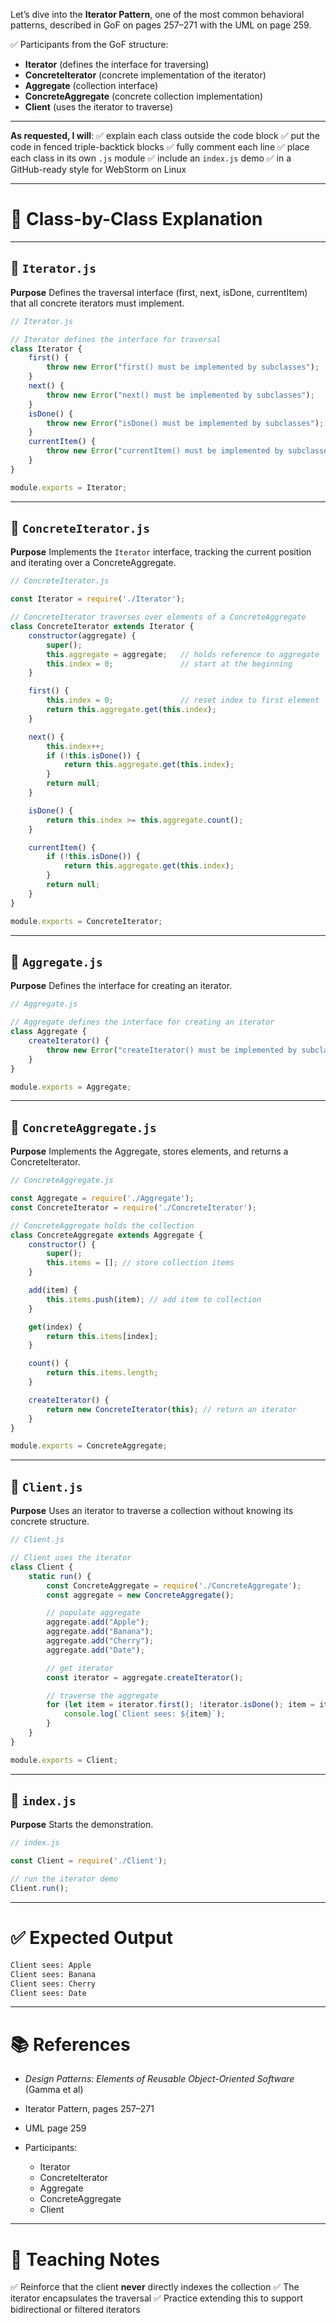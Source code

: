 Let’s dive into the **Iterator Pattern**, one of the most common behavioral patterns, described in GoF on pages 257–271 with the UML on page 259.

✅ Participants from the GoF structure:

* **Iterator** (defines the interface for traversing)
* **ConcreteIterator** (concrete implementation of the iterator)
* **Aggregate** (collection interface)
* **ConcreteAggregate** (concrete collection implementation)
* **Client** (uses the iterator to traverse)

---

**As requested, I will**:
✅ explain each class outside the code block
✅ put the code in fenced triple-backtick blocks
✅ fully comment each line
✅ place each class in its own `.js` module
✅ include an `index.js` demo
✅ in a GitHub-ready style for WebStorm on Linux

---

# 🧩 Class-by-Class Explanation

---

## 🧩 `Iterator.js`

**Purpose**
Defines the traversal interface (first, next, isDone, currentItem) that all concrete iterators must implement.

```javascript
// Iterator.js

// Iterator defines the interface for traversal
class Iterator {
    first() {
        throw new Error("first() must be implemented by subclasses");
    }
    next() {
        throw new Error("next() must be implemented by subclasses");
    }
    isDone() {
        throw new Error("isDone() must be implemented by subclasses");
    }
    currentItem() {
        throw new Error("currentItem() must be implemented by subclasses");
    }
}

module.exports = Iterator;
```

---

## 🧩 `ConcreteIterator.js`

**Purpose**
Implements the `Iterator` interface, tracking the current position and iterating over a ConcreteAggregate.

```javascript
// ConcreteIterator.js

const Iterator = require('./Iterator');

// ConcreteIterator traverses over elements of a ConcreteAggregate
class ConcreteIterator extends Iterator {
    constructor(aggregate) {
        super();
        this.aggregate = aggregate;   // holds reference to aggregate
        this.index = 0;               // start at the beginning
    }

    first() {
        this.index = 0;               // reset index to first element
        return this.aggregate.get(this.index);
    }

    next() {
        this.index++;
        if (!this.isDone()) {
            return this.aggregate.get(this.index);
        }
        return null;
    }

    isDone() {
        return this.index >= this.aggregate.count();
    }

    currentItem() {
        if (!this.isDone()) {
            return this.aggregate.get(this.index);
        }
        return null;
    }
}

module.exports = ConcreteIterator;
```

---

## 🧩 `Aggregate.js`

**Purpose**
Defines the interface for creating an iterator.

```javascript
// Aggregate.js

// Aggregate defines the interface for creating an iterator
class Aggregate {
    createIterator() {
        throw new Error("createIterator() must be implemented by subclasses");
    }
}

module.exports = Aggregate;
```

---

## 🧩 `ConcreteAggregate.js`

**Purpose**
Implements the Aggregate, stores elements, and returns a ConcreteIterator.

```javascript
// ConcreteAggregate.js

const Aggregate = require('./Aggregate');
const ConcreteIterator = require('./ConcreteIterator');

// ConcreteAggregate holds the collection
class ConcreteAggregate extends Aggregate {
    constructor() {
        super();
        this.items = []; // store collection items
    }

    add(item) {
        this.items.push(item); // add item to collection
    }

    get(index) {
        return this.items[index];
    }

    count() {
        return this.items.length;
    }

    createIterator() {
        return new ConcreteIterator(this); // return an iterator
    }
}

module.exports = ConcreteAggregate;
```

---

## 👤 `Client.js`

**Purpose**
Uses an iterator to traverse a collection without knowing its concrete structure.

```javascript
// Client.js

// Client uses the iterator
class Client {
    static run() {
        const ConcreteAggregate = require('./ConcreteAggregate');
        const aggregate = new ConcreteAggregate();

        // populate aggregate
        aggregate.add("Apple");
        aggregate.add("Banana");
        aggregate.add("Cherry");
        aggregate.add("Date");

        // get iterator
        const iterator = aggregate.createIterator();

        // traverse the aggregate
        for (let item = iterator.first(); !iterator.isDone(); item = iterator.next()) {
            console.log(`Client sees: ${item}`);
        }
    }
}

module.exports = Client;
```

---

## 🚀 `index.js`

**Purpose**
Starts the demonstration.

```javascript
// index.js

const Client = require('./Client');

// run the iterator demo
Client.run();
```

---

# ✅ Expected Output

```bash
Client sees: Apple
Client sees: Banana
Client sees: Cherry
Client sees: Date
```

---

# 📚 References

* *Design Patterns: Elements of Reusable Object-Oriented Software* (Gamma et al)
* Iterator Pattern, pages 257–271
* UML page 259
* Participants:

  * Iterator
  * ConcreteIterator
  * Aggregate
  * ConcreteAggregate
  * Client

---

# 🧠 Teaching Notes

✅ Reinforce that the client **never** directly indexes the collection
✅ The iterator encapsulates the traversal
✅ Practice extending this to support bidirectional or filtered iterators

